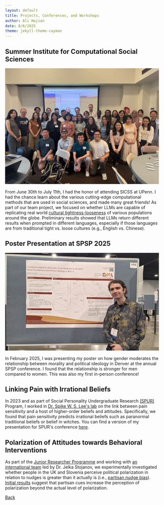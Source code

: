 ```yaml
---
layout: default
title: Projects, Conferences, and Workshops
author: Ali Hajian
date: 8/6/2025
theme: jekyll-theme-cayman
---
```

## Summer Institute for Computational Social Sciences

![SICSS-Penn2025](assets\images\SICSS-Penn2025.jpg)

From June 30th to July 11th, I had the honor of attending SICSS at UPenn. I had the chance learn about the various cutting-edge computational methods that are used in social sciences, and made many great friends! As part of our team project, we focused on whether LLMs are capable of replicating real world [cultural tightness-looseness](https://www.science.org/doi/10.1126/science.1197754) of various populations around the globe. Preliminary results showed that LLMs return different results when prompted in different languages, especially if those languages are from traditional tight vs. loose cultures (e.g., English vs. Chinese).

## Poster Presentation at SPSP 2025

![SPSP2025](assets\images\SPSP2025resized.jpg)

In February 2025, I was presenting my poster on how gender moderates the relationship between morality and political ideology in Denver at the annual SPSP conference. I found that the relationship is stronger for men compared to women. This was also my first in-person conference!

## Linking Pain with Irrational Beliefs

In 2023 and as part of Social Personality Undergraduate Research [(SPUR)](https://spsp.org/professional-development/training-programs/social-personality-undergraduate-research-spur-program) Program, I worked in [Dr. Spike W. S. Lee's lab](https://psychlab.wixsite.com/socialmoralpolitical) on the link between pain sensitivity and a host of higher-order beliefs and attitudes. Specifically, we found that pain sensitivity predicts irrational beliefs such as paranormal traditional beliefs or belief in witches. You can find a version of my presentation for SPUR's conference [here](assets\images\SPUR2023.pdf).

## Polarization of Attitudes towards Behavioral Interventions

As part of the [Junior Researcher Programme](https://jrp.pscholars.org/junior-researcher-programme/) and working with [an international team](https://jrp.pscholars.org/actual-and-perceived-polarisation-in-peoples-opinions-on-behavioural-interventions/) led by Dr. Jelka Stojanov, we experimentally investigated whether people in the UK and Slovenia perceive political polarization in relation to nudges is greater than it actually is (i.e., [partisan nudge bias](https://scholar.harvard.edu/files/todd_rogers/files/tannenbaum_fox_rogers.2017.pdf)). [Initial results](https://osf.io/nuzcq) suggest that partisan cues increase the perception of polarization beyond the actual level of polarization.

[Back](./)